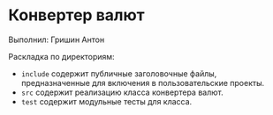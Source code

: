 # Конвертер валют

Выполнил: Гришин Антон

Раскладка по директориям:

  - `include` содержит публичные заголовочные файлы, предназначенные для
    включения в пользовательские проекты.
  - `src` содержит реализацию класса конвертера валют.
  - `test` содержит модульные тесты для класса.
